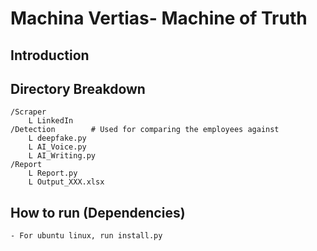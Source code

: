 # Machina Vertias- Machine of Truth
## Introduction

## Directory Breakdown
    /Scraper
        L LinkedIn
    /Detection        # Used for comparing the employees against 
        L deepfake.py
        L AI_Voice.py
        L AI_Writing.py
    /Report
        L Report.py
        L Output_XXX.xlsx
## How to run (Dependencies)
    - For ubuntu linux, run install.py
